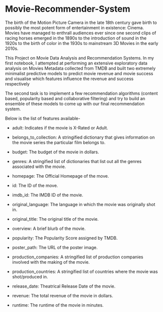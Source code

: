 # Movie-Recommender-System

The birth of the Motion Picture Camera in the late 18th century gave birth to possibly the most potent form of entertainment in existence: Cinema. Movies have managed to enthrall audiences ever since one second clips of racing horses emerged in the 1890s to the introduction of sound in the 1920s to the birth of color in the 1930s to mainstream 3D Movies in the early 2010s.

This Project on Movie Data Analysis and Recommendation Systems. In my first notebook, I attempted at performing an extensive exploratory data analysis on Movies Metadata collected from TMDB and built two extremely minimalist predictive models to predict movie revenue and movie success and visualise which features influence the revenue and success respectively

The second task is to implement a few recommendation algorithms (content based, popularity based and collaborative filtering) and try to build an ensemble of these models to come up with our final recommendation system. 

Below is the list of features available-
* adult: Indicates if the movie is X-Rated or Adult. 

* belongs_to_collection: A stringified dictionary that gives information on the movie series the particular film belongs to.

* budget: The budget of the movie in dollars.

* genres: A stringified list of dictionaries that list out all the genres associated with the movie.

* homepage: The Official Homepage of the move.

* id: The ID of the move.

* imdb_id: The IMDB ID of the movie.

* original_language: The language in which the movie was originally shot in.

* original_title: The original title of the movie.

* overview: A brief blurb of the movie.

* popularity: The Popularity Score assigned by TMDB.

* poster_path: The URL of the poster image.

* production_companies: A stringified list of production companies involved with the making of the movie.

* production_countries: A stringified list of countries where the movie was shot/produced in.

* release_date: Theatrical Release Date of the movie.

* revenue: The total revenue of the movie in dollars.

* runtime: The runtime of the movie in minutes.

